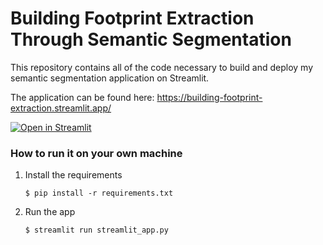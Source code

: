 # Building Footprint Extraction Through Semantic Segmentation
This repository contains all of the code necessary to build and deploy my semantic segmentation application on Streamlit.  

The application can be found here: https://building-footprint-extraction.streamlit.app/

[![Open in Streamlit](https://static.streamlit.io/badges/streamlit_badge_black_white.svg)](https://blank-app-template.streamlit.app/)

### How to run it on your own machine

1. Install the requirements

   ```
   $ pip install -r requirements.txt
   ```

2. Run the app

   ```
   $ streamlit run streamlit_app.py
   ```
